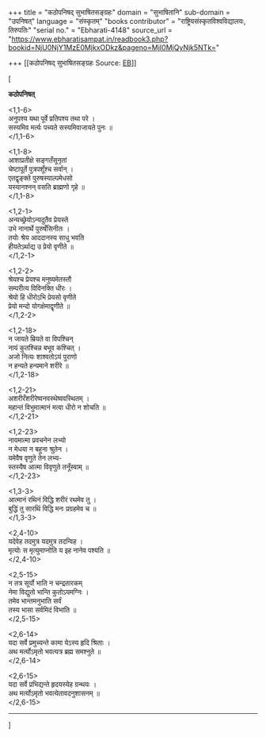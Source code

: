 +++
title = "कठोपनिषद्  सुभाषितसङ्ग्रहः"
domain = "सुभाषितानि"
sub-domain = "उपनिषत्"
language = "संस्कृतम्"
"books contributor" = "राष्ट्रियसंस्कृतविश्वविद्यालयः, तिरुपतिः"
"serial no." = "Ebharati-4148"
source_url = "https://www.ebharatisampat.in/readbook3.php?bookid=NjU0NjY1MzE0MjkxODkz&pageno=MjI0MjQyNjk5NTk="

+++
[[कठोपनिषद्  सुभाषितसङ्ग्रहः	Source: [EB](https://www.ebharatisampat.in/readbook3.php?bookid=NjU0NjY1MzE0MjkxODkz&pageno=MjI0MjQyNjk5NTk=)]]

\[







 

**कठोपनिषत्**

\<1,1-6\>  
 अनुपश्य यथा पूर्वे प्रतिपश्य तथा परे ।  
 सस्यमिव मर्त्यः पच्यते सस्यमिवाजायते पुनः ॥  
\</1,1-6\>

\<1,1-8\>  
 आशाप्रतीक्षे सङ्गतँसूनृतां  
  चेष्टापूर्ते पुत्रपशूँश्च सर्वान् ।  
 एतद्वृङ्क्ते पुरुषस्याल्पमेधसो  
  यस्यानश्नन् वसति ब्राह्मणो गृहे ॥  
\</1,1-8\>

\<1,2-1\>  
 अन्यच्छ्रेयोऽन्यदुतैव प्रेयस्ते  
  उभे नानार्थे पुरुषँसिनीतः ।  
 तयोः श्रेय आददानस्य साधु भवति  
  हीयतेऽर्थाद्य उ प्रेयो वृणीते ॥  
\</1,2-1\>

\<1,2-2\>  
 श्रेयश्च प्रेयश्च मनुष्यमेतस्तौ  
  सम्परीत्य विविनक्ति धीरः ।  
 श्रेयो हि धीरोऽभि प्रेयसो वृणीते  
  प्रेयो मन्दो योगक्षेमाद्वृणीते ॥  
\</1,2-2\>

\<1,2-18\>  
 न जायते म्रियते वा विपश्चिन्  
  नायं कुतश्चिन्न बभूव कश्चित् ।  
 अजो नित्यः शाश्वतोऽयं पुराणो  
  न हन्यते हन्यमाने शरीरे ॥  
\</1,2-18\>

\<1,2-21\>  
 अशरीरँशरीरेष्वनवस्थेष्ववस्थितम् ।  
 महान्तं विभुमात्मानं मत्वा धीरो न शोचति ॥  
\</1,2-21\>

\<1,2-23\>  
 नायमात्मा प्रवचनेन लभ्यो  
  न मेधया न बहुना श्रुतेन ।  
 यमेवैष वृणुते तेन लभ्य-  
  स्तस्यैष आत्मा विवृणुते तनूँस्वाम् ॥  
\</1,2-23\>

\<1,3-3\>  
 आत्मानं रथिनं विद्धि शरीरं रथमेव तु ।  
 बुद्धिं तु सारथिं विद्धि मनः प्रग्रहमेव च ॥  
\</1,3-3\>

\<2,4-10\>  
 यदेवेह तदमुत्र यदमुत्र तदन्विह ।  
 मृत्योः स मृत्युमाप्नोति य इह नानेव पश्यति ॥  
\</2,4-10\>

\<2,5-15\>  
 न तत्र सूर्यो भाति न चन्द्रतारकम्  
  नेमा विद्युतो भान्ति कुतोऽयमग्निः ।  
 तमेव भान्तमनुभाति सर्वं  
  तस्य भासा सर्वमिदं विभाति ॥  
\</2,5-15\>

\<2,6-14\>  
 यदा सर्वे प्रमुच्यन्ते कामा येऽस्य हृदि श्रिताः ।  
 अथ मर्त्योऽमृतो भवत्यत्र ब्रह्म समश्नुते ॥  
\</2,6-14\>

\<2,6-15\>  
 यदा सर्वे प्रभिद्यन्ते हृदयस्येह ग्रन्थयः ।  
 अथ मर्त्योऽमृतो भवत्येतावदनुशासनम् ॥  
\</2,6-15\>

------------------------------------




\]
